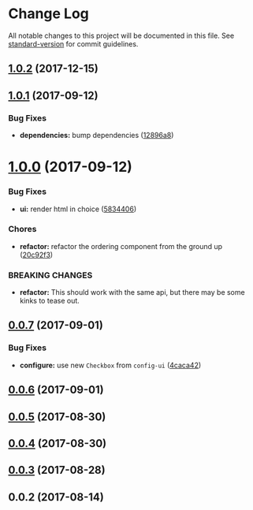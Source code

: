# Change Log

All notable changes to this project will be documented in this file.
See [standard-version](https://github.com/conventional-changelog/standard-version) for commit guidelines.

<a name="1.0.2"></a>
## [1.0.2](https://github.com/PieELements/pie-elements/compare/@pie-elements/placement-ordering@1.0.1...@pie-elements/placement-ordering@1.0.2) (2017-12-15)




<a name="1.0.1"></a>
## [1.0.1](https://github.com/PieELements/pie-elements/compare/@pie-elements/placement-ordering@1.0.0...@pie-elements/placement-ordering@1.0.1) (2017-09-12)


### Bug Fixes

* **dependencies:** bump dependencies ([12896a8](https://github.com/PieELements/pie-elements/commit/12896a8))




<a name="1.0.0"></a>
# [1.0.0](https://github.com/PieELements/pie-elements/compare/@pie-elements/placement-ordering@0.0.7...@pie-elements/placement-ordering@1.0.0) (2017-09-12)


### Bug Fixes

* **ui:** render html in choice ([5834406](https://github.com/PieELements/pie-elements/commit/5834406))


### Chores

* **refactor:** refactor the ordering component from the ground up ([20c92f3](https://github.com/PieELements/pie-elements/commit/20c92f3))


### BREAKING CHANGES

* **refactor:** This should work with the same api, but there may be some kinks to tease out.




<a name="0.0.7"></a>
## [0.0.7](https://github.com/PieELements/pie-elements/compare/@pie-elements/placement-ordering@0.0.6...@pie-elements/placement-ordering@0.0.7) (2017-09-01)


### Bug Fixes

* **configure:** use new `Checkbox` from `config-ui` ([4caca42](https://github.com/PieELements/pie-elements/commit/4caca42))




<a name="0.0.6"></a>
## [0.0.6](https://github.com/PieELements/pie-elements/compare/@pie-elements/placement-ordering@0.0.5...@pie-elements/placement-ordering@0.0.6) (2017-09-01)




<a name="0.0.5"></a>
## [0.0.5](https://github.com/PieELements/pie-elements/compare/@pie-elements/placement-ordering@0.0.4...@pie-elements/placement-ordering@0.0.5) (2017-08-30)




<a name="0.0.4"></a>
## [0.0.4](https://github.com/PieELements/pie-elements/compare/@pie-elements/placement-ordering@0.0.3...@pie-elements/placement-ordering@0.0.4) (2017-08-30)




<a name="0.0.3"></a>
## [0.0.3](https://github.com/PieELements/pie-elements/compare/@pie-elements/placement-ordering@0.0.2...@pie-elements/placement-ordering@0.0.3) (2017-08-28)




<a name="0.0.2"></a>
## 0.0.2 (2017-08-14)
